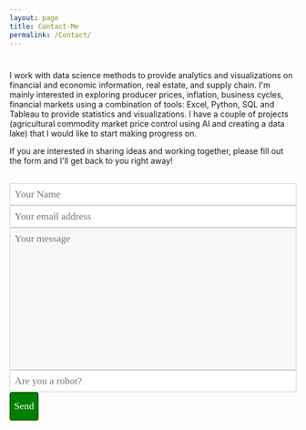 ```yaml
---
layout: page
title: Contact-Me
permalink: /Contact/
---
```

<html lang="en">

#     <div class="site">

  <div class="page-content">
    I work with data science methods to provide analytics and visualizations on financial and economic information,
    real estate, and supply chain. I'm mainly interested in exploring producer prices, inflation, business cycles, financial
    markets using a combination of tools: Excel, Python, SQL and Tableau to provide statistics and visualizations.
    I have a couple of projects (agricultural commodity market price control using AI and creating a data lake) that I would
    like to start making progress on.
	      <br />
  </div>

If you are interested in sharing ideas and working together, please fill out the form and I'll get back to you right away!
<br/>

<html>
  <head>
    <style>
      textarea {
      width: 80%;
      height: 90px;
      padding: 6px 12px;
      box-sizing: border-box;
      border: 1px solid #ccc;
      border-radius: 1px;
      background-color: #f8f8f8;
      font-size: 12px;
      resize: none;
      }
    </style>
  </head>
</html>
<br />

<script type="text/javascript">var submitted=false;</script>
<iframe name="hidden_iframe" id="hidden_iframe" style="display:none;" 
onload="if(submitted) {window.location='https://luisfroch.github.io' ;}"></iframe>
  <form method="POST" action="https://docs.google.com/forms/d/e/1FAIpQLScwvX_F7xEhD3hq3rT9qF_B0_E8LAsREGq7IQ44h0mbFW7hkw/formResponse" class="cform" target="hidden_iframe" onsubmit="submitted=true;">
    <input type="text" name="entry.2005620554" placeholder="Your Name">
    <input type="email" name="entry.1045781291" placeholder="Your email address">
    <textarea name="entry.839337160" placeholder="Your message"></textarea>
    <input type="hidden" name="_subject" value="request" />
    <input type="text" name="_gotcha" style="display:none" />
    <input type="text" name="entry.456892121" placeholder="Are you a robot?"><br>
    <button type="submit">Send</button>
  </form>
  
  <html>
  <head>
    <style>
      div.elem-group {
      margin: 40px 0;
      }
      label {
      display: block;
      font-family: 'Aleo';
      padding-bottom: 4px;
      font-size: 1.25em;
      }
      input, select, textarea {
      border-radius: 2px;
      border: 1px solid #ccc;
      box-sizing: border-box;
      font-size: 1.25em;
      font-family: 'Aleo';
      width: 100%;
      padding: 8px;
      }
      textarea {
      height: 250px;
      }
      button {
      height: 50px;
      background: green;
      color: white;
      border: 2px solid darkgreen;
      font-size: 1.25em;
      font-family: 'Aleo';
      border-radius: 4px;
      cursor: pointer;
      }#<form action="https://docs.google.com/forms/d/e/1FAIpQLScwvX_F7xEhD3hq3rT9qF_B0_E8LAsREGq7IQ44h0mbFW7hkw/formResponse"target= "_self" method="POST" id="mG61Hd">
      button:hover {
      border: 2px solid black;
      }
      </style>
      </head>
    </html>
</html>
